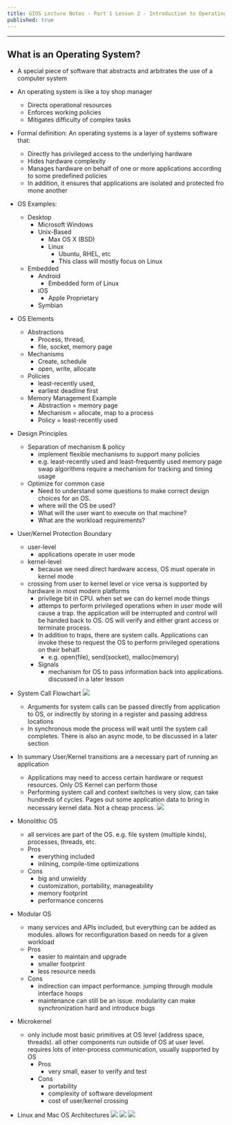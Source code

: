 ```yaml
---
title: GIOS Lecture Notes - Part 1 Lesson 2 - Introduction to Operating Systems
published: true
---
```


***
## What is an Operating System?
* A special piece of software that abstracts and arbitrates the use of a computer system
* An operating system is like a toy shop manager
	* Directs operational resources
	* Enforces working policies
	* Mitigates difficulty of complex tasks
* Formal definition: An operating systems is a layer of systems software that:
	* Directly has privileged access to the underlying hardware
	* Hides hardware complexity
	* Manages hardware on behalf of one or more applications according to some predefined policies
	* In addition, it ensures that applications are isolated and protected fro mone another
* OS Examples:
	* Desktop
		* Microsoft Windows
		* Unix-Based
			* Max OS X (BSD)
			* Linux
				* Ubuntu, RHEL, etc
				* This class will mostly focus on Linux
	* Embedded
		* Android
			* Embedded form of Linux
		* iOS
			* Apple Proprietary
		* Symbian
* OS Elements
	* Abstractions
		* Process, thread, 
		* file, socket, memory page
	* Mechanisms
		* Create, schedule
		* open, write, allocate
	* Policies
		* least-recently used,
		* earliest deadline first
	* Memory Management Example
		* Abstraction = memory page
		* Mechanism = allocate, map to a process
		* Policy = least-recently used
* Design Principles
	* Separation of mechanism & policy
		* implement flexible mechanisms to support many policies
		* e.g. least-recently used and least-frequently used memory page swap algorithms require a mechanism for tracking and timing usage
	* Optimize for common case
		* Need to understand some questions to make correct design choices for an OS.
		* where will the OS be used?
		* What will the user want to execute on that machine?
		* What are the workload requirements?
* User/Kernel Protection Boundary
	* user-level
		* applications operate in user mode
	* kernel-level
		* because we need direct hardware access, OS must operate in kernel mode
	* crossing from user to kernel level or vice versa is supported by hardware in most modern platforms
		* privilege bit in CPU.  when set we can do kernel mode things
		* attemps to perform privileged operations when in user mode will cause a trap.  the application will be interrupted and control will be handed back to OS.  OS will verify and either grant access or terminate process.
		* In addition to traps, there are system calls.  Applications can invoke these to request the OS to perform privileged operations on their behalf.
			* e.g. open(file), send(socket), malloc(memory)
		* Signals
			* mechanism for OS to pass information back into applications.  discussed in a later lesson
* System Call Flowchart
![](../assets/content_images/omscs/gios/p1l2_img1.png)
	* Arguments for system calls can be passed directly from application to OS, or indirectly by storing in a register and passing address locations
	* In synchronous mode the process will wait until the system call completes.  There is also an async mode, to be discussed in a later section
* In summary User/Kernel transitions are a necessary part of running an application
	* Applications may need to access certain hardware or request resources.  Only OS Kernel can perform those
	* Performing system call and context switches is very slow, can take hundreds of cycles.  Pages out some application data to bring in necessary kernel data.  Not a cheap process.
![](../assets/content_images/omscs/gios/p1l2_img2.png)

* Monolithic OS
	* all services are part of the OS.  e.g. file system (multiple kinds), processes, threads, etc.
	* Pros
		* everything included
		* inlining, compile-time optimizations
	* Cons
		* big and unwieldy
		* customization, portability, manageability
		* memory footprint
		* performance concerns
* Modular OS
	* many services and APIs included, but everything can be added as modules.  allows for reconfiguration based on needs for a given workload
	* Pros
		* easier to maintain and upgrade
		* smaller footprint
		* less resource needs
	* Cons
		* indirection can impact performance.  jumping through module interface hoops
		* maintenance can still be an issue.  modularity can make synchronization hard and introduce bugs
* Microkernel
	* only include most basic primitives at OS level (address space, threads).  all other components run outside of OS at user level.  requires lots of inter-process communication, usually supported by OS
		* Pros
			* very small, easer to verify and test
		* Cons
			* portability
			* complexity of software development
			* cost of user/kernel crossing
* Linux and Mac OS Architectures
![](../assets/content_images/omscs/gios/p1l2_img3.png)
![](../assets/content_images/omscs/gios/p1l2_img4.png)
![](../assets/content_images/omscs/gios/p1l2_img5.png)
